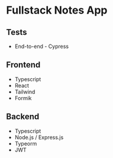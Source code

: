 # Fullstack Notes App

## Tests
- End-to-end - Cypress

## Frontend
- Typescript
- React
- Tailwind
- Formik

## Backend
- Typescript
- Node.js / Express.js
- Typeorm
- JWT

